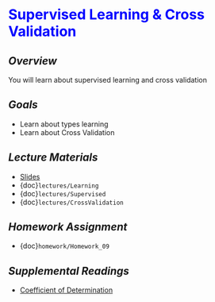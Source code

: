 # <span style="color: blue;"><b>Supervised Learning & Cross Validation</b></span>

## *Overview*
You will learn about supervised learning and cross validation

## *Goals*
* Learn about types learning
* Learn about Cross Validation

## *Lecture Materials*
* [Slides](https://docs.google.com/presentation/d/1a2cjkREM0LYxRjrLwrfHPTotM0n_CgVrZ_WQjEyc_Jc/edit?usp=sharing)
* {doc}`lectures/Learning`
* {doc}`lectures/Supervised`
* {doc}`lectures/CrossValidation`

## *Homework Assignment*
* {doc}`homework/Homework_09`

## *Supplemental Readings*
* [Coefficient of Determination](https://en.wikipedia.org/wiki/Coefficient_of_determination)
